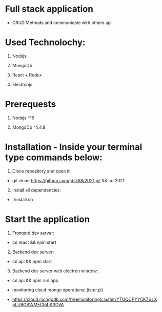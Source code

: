 # Full stack application

- CRUD Methods and communicate with others api

# Used Technolochy:

1. Nodejs

2. MongoDb

3. React + Redux

4. Electronjs

# Prerequests

1. Nodejs ^16

2. MongoDb ^4.4.8

# Installation - Inside your terminal type commands below:

1. Clone repozitory and open it:

- git clone https://github.com/jdsk88/2021.git && cd 2021

2. Install all dependencies:

- ./install.sh

# Start the application

1. Frontend dev server:

- cd react && npm start

2. Backend dev server:

- cd api && npm start

3. Backend dev server with electron window:

- cd api && npm run app



- monitoring cloud mongo operations:  (ister.pl) 

- https://cloud.mongodb.com/freemonitoring/cluster/YTUQCPYYCK7GLX5LUBGBWMECR4IK3OVA
